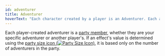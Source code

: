 ```yaml
---
id: adventurer
title: Adventurer
hoverText: "Each character created by a player is an Adventurer. Each adventurer is a party member."
---
```


Each player-created adventurer is a [party member](/docs/all/glossary/party), whether they are your specific adventurer or another player's. If an effect's value is determined using the [party size icon (<img src="/icons/party-size.svg" alt="Party Size Icon" class="icon-svg" />)](/docs/all/glossary/party-size), it is based only on the number of adventurers in the party.
